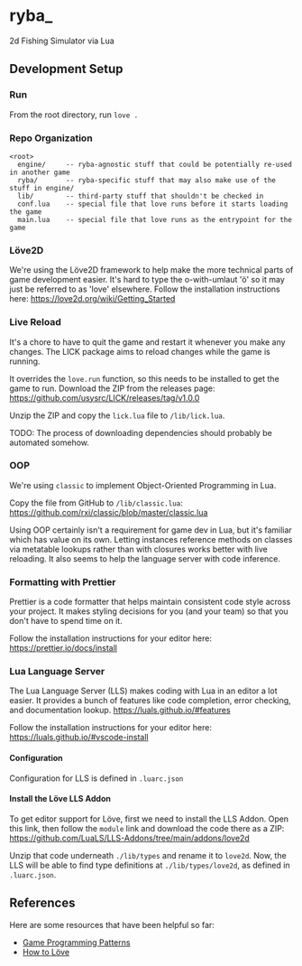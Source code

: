 # ryba_
2d Fishing Simulator via Lua

## Development Setup

### Run
From the root directory, run `love .`

### Repo Organization
```
<root>
  engine/     -- ryba-agnostic stuff that could be potentially re-used in another game
  ryba/       -- ryba-specific stuff that may also make use of the stuff in engine/
  lib/        -- third-party stuff that shouldn't be checked in
  conf.lua    -- special file that love runs before it starts loading the game
  main.lua    -- special file that love runs as the entrypoint for the game
```

### Löve2D
We're using the Löve2D framework to help make the more technical parts of game development easier.
It's hard to type the o-with-umlaut 'ö' so it may just be referred to as 'love' elsewhere.
Follow the installation instructions here: https://love2d.org/wiki/Getting_Started

### Live Reload
It's a chore to have to quit the game and restart it whenever you make any changes.
The LICK package aims to reload changes while the game is running.

It overrides the `love.run` function, so this needs to be installed to get the game to run.
Download the ZIP from the releases page:
https://github.com/usysrc/LICK/releases/tag/v1.0.0

Unzip the ZIP and copy the `lick.lua` file to `/lib/lick.lua`.

TODO: The process of downloading dependencies should probably be automated somehow.

### OOP
We're using `classic` to implement Object-Oriented Programming in Lua.

Copy the file from GitHub to `/lib/classic.lua`:
https://github.com/rxi/classic/blob/master/classic.lua

Using OOP certainly isn't a requirement for game dev in Lua,
but it's familiar which has value on its own.
Letting instances reference methods on classes via metatable lookups
rather than with closures works better with live reloading.
It also seems to help the language server with code inference.


### Formatting with Prettier
Prettier is a code formatter that helps maintain consistent code style across your project.
It makes styling decisions for you (and your team) so that you don't have to spend time on it.

Follow the installation instructions for your editor here:
https://prettier.io/docs/install

### Lua Language Server
The Lua Language Server (LLS) makes coding with Lua in an editor a lot easier.
It provides a bunch of features like code completion, error checking, and documentation lookup.
https://luals.github.io/#features

Follow the installation instructions for your editor here:
https://luals.github.io/#vscode-install

#### Configuration
Configuration for LLS is defined in `.luarc.json`

#### Install the Löve LLS Addon
To get editor support for Löve, first we need to install the LLS Addon.
Open this link, then follow the `module` link and download the code there as a ZIP:
https://github.com/LuaLS/LLS-Addons/tree/main/addons/love2d

Unzip that code underneath `./lib/types` and rename it to `love2d`.
Now, the LLS will be able to find type definitions at `./lib/types/love2d`, as defined in `.luarc.json`.


## References
Here are some resources that have been helpful so far:

- [Game Programming Patterns](https://gameprogrammingpatterns.com/contents.html)
- [How to Löve](https://sheepolution.com/learn/book/contents)
